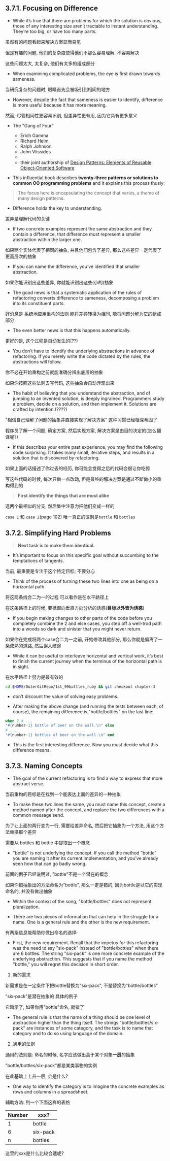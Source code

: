 ## 3.7.1. Focusing on Difference

+ While it’s true that there are problems for which the solution is obvious, those of any interesting size aren’t tractable to instant understanding. They’re too big, or have too many parts.

虽然有的问题看起来解决方案显而易见

但是有趣的问题, 他们的复杂度使得他们不那么容易理解, 不容易解决

这些问题太大, 太复杂, 他们有太多的组成部分

+ When examining complicated problems, the eye is first drawn towards sameness.

当研究复杂的问题时, 眼睛首先会被吸引到相同的地方

+ However, despite the fact that sameness is easier to identify, difference is more useful because it has more meaning.

然而, 尽管相同性更容易识别, 但差异性更有用, 因为它具有更多意义

+ The "Gang of Four"
    + Erich Gamma
    + Richard Helm
    + Ralph Johnson
    + John Vlissides
    +
    + their joint authorship of [Design Patterns: Elements of Reusable Object-Oriented Software](https://www.amazon.com/Design-Patterns-Elements-Reusable-Object-Oriented/dp/0201633612)

+ This influential book describes **twenty-three patterns or solutions to common OO programming problems** and it explains this process thusly:

> The focus here is encapsulating the concept that varies, a theme of many design patterns.

+ Difference holds the key to understanding.

差异是理解代码的关键

+ If two concrete examples represent the same abstraction and they contain a difference, that difference must represent a smaller abstraction within the larger one.

如果两个实体代表了相同的抽象, 并且他们包含了差异, 那么这些差异一定代表了更高层次的抽象

+ If you can name the difference, you’ve identified that smaller abstraction.

如果你能识别出这些差异, 你就能识别出这些(小的)抽象

+ The good news is that a systematic application of the rules of refactoring converts difference to sameness, decomposing a problem into its constituent parts.

好消息是 系统地应用重构的法则 能将差异转换为相同, 能将问题分解为它的组成部分

+ The even better news is that this happens automatically.

更好的是, 这个过程是自动发生的(??)

+ You don’t have to identify the underlying abstractions in advance of refactoring. If you merely write the code dictated by the rules, the abstractions will follow.

你不必在开始重构之前就能准确分辨出底层的抽象

如果你按照这些法则去写代码, 这些抽象会自动浮现出来

+ The habit of believing that you understand the abstraction, and of jumping to an invented solution, is deeply ingrained. Programmers study a problem, decide on a solution, and then implement it. Solutions are crafted by intention.(????)

"相信自己理解了问题的抽象并直接实现了解决方案" 这种习惯已经根深蒂固了

程序员了解一个问题, 确定方案, 然后实现方案, 解决方案是由目的决定的(怎么翻译呢?)

+ If this describes your entire past experience, you may find the following code surprising. It takes many small, iterative steps, and results in a solution that is discovered by refactoring.

如果上面的话描述了你过去的经历, 你可能会觉得之后的代码会很让你吃惊

写这些代码的时候, 每次只做一点改动, 但是最终的解决方案是通过不断做小的重构得到的

> **First identify the things that are most alike**

选两个最相似的分支, 然后集中注意力把他们变成一样的

`case 1` 和 `case 2`(page 102) 唯一真正的区别是`bottle` 和 `bottles`

## 3.7.2. Simplifying Hard Problems

> **Next task is to make them identical.**

+ It’s important to focus on this specific goal without succumbing to the temptations of tangents.

当前, 最重要是专注于这个特定目标; 不要分心

+ Think of the process of turning these two lines into one as being on a horizontal path.

将这两条线合二为一的过程 可以看作是在水平路径上

在这条路径上的时候, 要抵御向垂直方向分析的诱惑(**目标以外皆为诱惑**)

+ If you begin making changes to other parts of the code before you completely combine the 2 and else cases, you step off a well-trod path into a woods so dark and sinister that you might never return.

如果你在完成将两个case合二为一之前, 开始修改其他部分, 那么你就是偏离了一条成熟的道路, 然后误入歧途

+ While it can be useful to interleave horizontal and vertical work, it’s best to finish the current journey when the terminus of the horizontal path is in sight.

在水平路径上努力是最有效的

```bash
cd $HOME/OuterGitRepo/1st_99bottles_ruby && git checkout chapter-3
```

+ don’t discount the value of solving easy problems.

+ After making the above change (and running the tests between each, of course), the remaining difference is "bottle/bottles" on the last line:

```ruby
when 2 # ...
"#{number-1} bottle of beer on the wall.\n" else
# ...
"#{number-1} bottles of beer on the wall.\n" end
```

+ This is the first interesting difference. Now you must decide what this difference means.

## 3.7.3. Naming Concepts

+ The goal of the current refactoring is to find a way to express that more abstract verse.

当前重构的目标是在找到一个能表达上面的差异的一种抽象

+ To make these two lines the same, you must name this concept, create a method named after the concept, and replace the two differences with a common message send.

为了让上面的两行变为一行, 需要给差异命名, 然后把它抽象为一个方法, 用这个方法替换那个差异

需要从 bottles 和 bottle 中提取出一个概念

+ "bottle" is not underlying the concept. If you call the method "bottle" you are naming it after its current implementation, and you’ve already seen how that can go badly wrong.

前面的例子已经说明过, "bottle"不是一个潜在的概念

如果你把抽象出的方法命名为"bottle", 那么一定是错的, 因为bottle是以它的实现命名的, 并没有做出抽象

+ Within the context of the song, "bottle/bottles" does not represent pluralization.

+ There are two pieces of information that can help in the struggle for a name. One is a general rule and the other is the new requirement.

有两条信息能帮助你做出命名的选择:

+ First, the new requirement. Recall that the impetus for this refactoring was the need to say "six-pack" instead of "bottle/bottles" when there are 6 bottles. The string "six-pack" is one more concrete example of the underlying abstraction. This suggests that if you name the method "bottle," you will regret this decision in short order.

1. 新的需求

新需求是在一定条件下把bottle替换为"six-pacs", 不是替换为"bottle/bottles"

"six-pack"是潜在抽象的 具体的例子

它暗示了, 如果你用"bottle"命名, 就错了

+ The general rule is that the name of a thing should be one level of abstraction higher than the thing itself. The strings "bottle/bottles/six-pack" are instances of some category, and the task is to name that category and to do so using language of the domain.

2. 通用的法则

通用的法则是: 命名的时候, 名字应该做出高于某个对象**一层**的抽象

"bottle/bottles/six-pack"都是某类事物的实例

在此基础上上升一层, 会是什么?

+ One way to identify the category is to imagine the concrete examples as rows and columns in a spreadsheet.

辅助方法: 列一个下面这样的表格

Number   | xxx?
---------|----------
  1      | bottle
  6      | six-pack
  n      | bottles

这里的xxx是什么比较合适呢?














